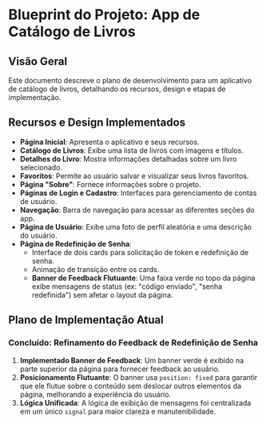 # Blueprint do Projeto: App de Catálogo de Livros

## Visão Geral

Este documento descreve o plano de desenvolvimento para um aplicativo de catálogo de livros, detalhando os recursos, design e etapas de implementação.

## Recursos e Design Implementados

- **Página Inicial**: Apresenta o aplicativo e seus recursos.
- **Catálogo de Livros**: Exibe uma lista de livros com imagens e títulos.
- **Detalhes do Livro**: Mostra informações detalhadas sobre um livro selecionado.
- **Favoritos**: Permite ao usuário salvar e visualizar seus livros favoritos.
- **Página "Sobre"**: Fornece informações sobre o projeto.
- **Páginas de Login e Cadastro**: Interfaces para gerenciamento de contas de usuário.
- **Navegação**: Barra de navegação para acessar as diferentes seções do app.
- **Página de Usuário**: Exibe uma foto de perfil aleatória e uma descrição do usuário.
- **Página de Redefinição de Senha**:
    - Interface de dois cards para solicitação de token e redefinição de senha.
    - Animação de transição entre os cards.
    - **Banner de Feedback Flutuante**: Uma faixa verde no topo da página exibe mensagens de status (ex: "código enviado", "senha redefinida") sem afetar o layout da página.

## Plano de Implementação Atual

### Concluído: Refinamento do Feedback de Redefinição de Senha

1.  **Implementado Banner de Feedback**: Um banner verde é exibido na parte superior da página para fornecer feedback ao usuário.
2.  **Posicionamento Flutuante**: O banner usa `position: fixed` para garantir que ele flutue sobre o conteúdo sem deslocar outros elementos da página, melhorando a experiência do usuário.
3.  **Lógica Unificada**: A lógica de exibição de mensagens foi centralizada em um único `signal` para maior clareza e manutenibilidade.
